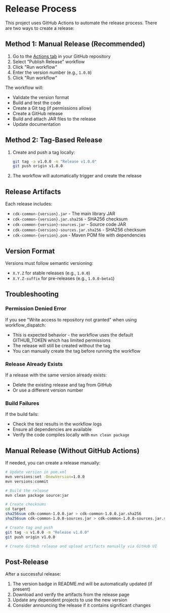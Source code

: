 # Release Process

This project uses GitHub Actions to automate the release process. There are two ways to create a release:

## Method 1: Manual Release (Recommended)

1. Go to the [Actions tab](../../actions) in your GitHub repository
2. Select "Publish Release" workflow
3. Click "Run workflow"
4. Enter the version number (e.g., `1.0.0`)
5. Click "Run workflow"

The workflow will:
- Validate the version format
- Build and test the code
- Create a Git tag (if permissions allow)
- Create a GitHub release
- Build and attach JAR files to the release
- Update documentation

## Method 2: Tag-Based Release

1. Create and push a tag locally:
   ```bash
   git tag -a v1.0.0 -m "Release v1.0.0"
   git push origin v1.0.0
   ```

2. The workflow will automatically trigger and create the release

## Release Artifacts

Each release includes:
- `cdk-common-{version}.jar` - The main library JAR
- `cdk-common-{version}.jar.sha256` - SHA256 checksum
- `cdk-common-{version}-sources.jar` - Source code JAR
- `cdk-common-{version}-sources.jar.sha256` - SHA256 checksum  
- `cdk-common-{version}.pom` - Maven POM file with dependencies

## Version Format

Versions must follow semantic versioning:
- `X.Y.Z` for stable releases (e.g., `1.0.0`)
- `X.Y.Z-suffix` for pre-releases (e.g., `1.0.0-beta1`)

## Troubleshooting

### Permission Denied Error

If you see "Write access to repository not granted" when using workflow_dispatch:
- This is expected behavior - the workflow uses the default GITHUB_TOKEN which has limited permissions
- The release will still be created without the tag
- You can manually create the tag before running the workflow

### Release Already Exists

If a release with the same version already exists:
- Delete the existing release and tag from GitHub
- Or use a different version number

### Build Failures

If the build fails:
- Check the test results in the workflow logs
- Ensure all dependencies are available
- Verify the code compiles locally with `mvn clean package`

## Manual Release (Without GitHub Actions)

If needed, you can create a release manually:

```bash
# Update version in pom.xml
mvn versions:set -DnewVersion=1.0.0
mvn versions:commit

# Build the release
mvn clean package source:jar

# Create checksums
cd target
sha256sum cdk-common-1.0.0.jar > cdk-common-1.0.0.jar.sha256
sha256sum cdk-common-1.0.0-sources.jar > cdk-common-1.0.0-sources.jar.sha256

# Create tag and push
git tag -a v1.0.0 -m "Release v1.0.0"
git push origin v1.0.0

# Create GitHub release and upload artifacts manually via GitHub UI
```

## Post-Release

After a successful release:
1. The version badge in README.md will be automatically updated (if present)
2. Download and verify the artifacts from the release page
3. Update any dependent projects to use the new version
4. Consider announcing the release if it contains significant changes